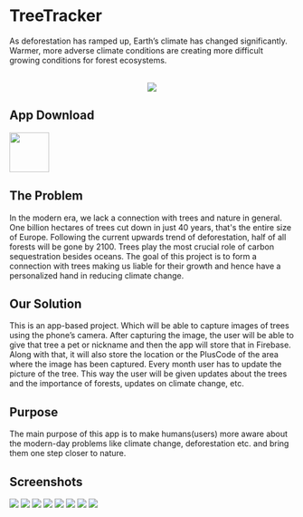 # TreeTracker

As deforestation has ramped up, Earth’s climate has changed significantly. Warmer, more adverse climate conditions are creating more difficult growing conditions for forest ecosystems. 
<br><br>
<center>
<img src='./assets/images/tree2.png' alt-'TreeTracker'>
</center>

<h2>App Download </h2>

<a href='https://play.google.com/store/apps/details?id=com.treetracker.app'>
<img src = './README/badge.png' height=70 >
</a>

<h2>The Problem</h2>

In the modern era, we lack a connection with trees and nature in general.
One billion hectares of trees cut down in just 40 years, that's the entire size of Europe.
Following the current upwards trend of deforestation, half of all forests will be gone by 2100.
Trees play the most crucial role of carbon sequestration besides oceans.
The goal of this project is to form a connection with trees making us liable for their growth and hence have a personalized hand in reducing climate change.

<h2>Our Solution</h2>

This is an app-based project. Which will be able to capture images of trees using the phone’s camera. After capturing the image, the user will be able to give that tree a pet or nickname and then the app will store that in Firebase. Along with that, it will also store the location or the PlusCode of the area where the image has been captured. Every month user has to update the picture of the tree. This way the user will be given updates about the trees and the importance of forests, updates on climate change, etc. 

<h2>Purpose</h2>

The main purpose of this app is to make humans(users) more aware about the modern-day problems like climate change, deforestation etc. and bring them one step closer to nature.

<h2> Screenshots </h2>
<img src="./README/google.png">
<img src="./README/home.png">
<img src="./README/new.png">
<img src="./README/gallery.png">
<img src="./README/maps.png">
<img src="./README/weather.png">
<img src="./README/aqi.png">
<img src="./README/climatechange.png">



